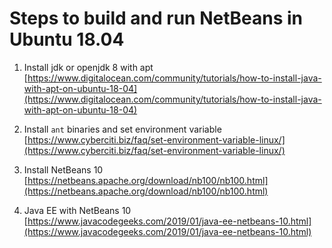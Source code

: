 # Steps to build and run NetBeans in Ubuntu 18.04

1. Install jdk or openjdk 8 with apt
[https://www.digitalocean.com/community/tutorials/how-to-install-java-with-apt-on-ubuntu-18-04](https://www.digitalocean.com/community/tutorials/how-to-install-java-with-apt-on-ubuntu-18-04)

2. Install `ant` binaries and set environment variable
[https://www.cyberciti.biz/faq/set-environment-variable-linux/](https://www.cyberciti.biz/faq/set-environment-variable-linux/)

3. Install NetBeans 10
[https://netbeans.apache.org/download/nb100/nb100.html](https://netbeans.apache.org/download/nb100/nb100.html)

4. Java EE with NetBeans 10
[https://www.javacodegeeks.com/2019/01/java-ee-netbeans-10.html](https://www.javacodegeeks.com/2019/01/java-ee-netbeans-10.html)

